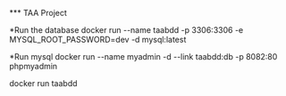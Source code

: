 *** TAA Project

*Run the database
docker run --name taabdd  -p 3306:3306 -e MYSQL_ROOT_PASSWORD=dev -d mysql:latest

*Run mysql
docker run --name myadmin -d --link taabdd:db -p 8082:80 phpmyadmin

docker run taabdd